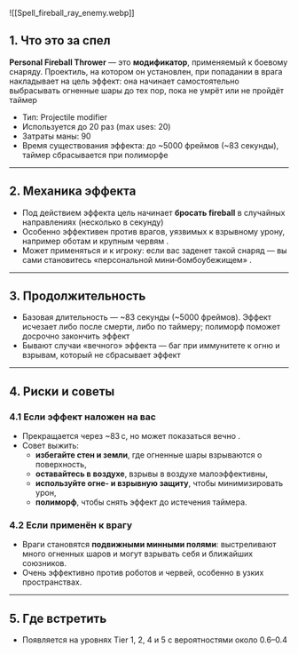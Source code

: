 ![[Spell_fireball_ray_enemy.webp]]

## 1. Что это за спел

**Personal Fireball Thrower** — это **модификатор**, применяемый к боевому снаряду. Проектиль, на котором он установлен, при попадании в врага накладывает на цель эффект: она начинает самостоятельно выбрасывать огненные шары до тех пор, пока не умрёт или не пройдёт таймер
- Тип: Projectile modifier
- Используется до 20 раз (max uses: 20)
- Затраты маны: 90
- Время существования эффекта: до ~5000 фреймов (~83 секунды), таймер сбрасывается при полиморфе
---

## 2. Механика эффекта

- Под действием эффекта цель начинает **бросать fireball** в случайных направлениях (несколько в секунду)
- Особенно эффективен против врагов, уязвимых к взрывному урону, например оботам и крупным червям .
- Может применяться и к игроку: если вас заденет такой снаряд — вы сами становитесь «персональной мини‑бомбоубежищем» .
---
## 3. Продолжительность

- Базовая длительность — ~83 секунды (~5000 фреймов). Эффект исчезает либо после смерти, либо по таймеру; полиморф поможет досрочно закончить эффект
- Бывают случаи «вечного» эффекта — баг при иммунитете к огню и взрывам, который не сбрасывает эффект
---
## 4. Риски и советы

### 4.1 Если эффект наложен на вас
- Прекращается через ~83 с, но может показаться вечно .
- Совет выжить:
    - **избегайте стен и земли**, где огненные шары взрываются о поверхность,
    - **оставайтесь в воздухе**, взрывы в воздухе малоэффективны,
    - **используйте огне- и взрывную защиту**, чтобы минимизировать урон,
    - **полиморф**, чтобы снять эффект до истечения таймера.
    
### 4.2 Если применён к врагу
- Враги становятся **подвижными минными полями**: выстреливают много огненных шаров и могут взрывать себя и ближайших союзников.
- Очень эффективно против роботов и червей, особенно в узких пространствах.
---
## 5. Где встретить
- Появляется на уровнях Tier 1, 2, 4 и 5 с вероятностями около 0.6–0.4